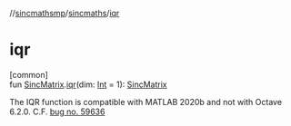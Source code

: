 //[sincmathsmp](../../index.md)/[sincmaths](index.md)/[iqr](iqr.md)

# iqr

[common]\
fun [SincMatrix](-sinc-matrix/index.md).[iqr](iqr.md)(dim: [Int](https://kotlinlang.org/api/latest/jvm/stdlib/kotlin/-int/index.html) = 1): [SincMatrix](-sinc-matrix/index.md)

The IQR function is compatible with MATLAB 2020b and not with Octave 6.2.0. C.F. [bug no. 59636](https://savannah.gnu.org/bugs/?59636)
